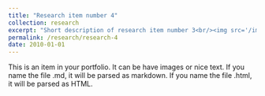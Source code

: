 ```yaml
---
title: "Research item number 4"
collection: research
excerpt: "Short description of research item number 3<br/><img src='/images/500x300.png'>"
permalink: /research/research-4
date: 2010-01-01
---
```


This is an item in your portfolio. It can be have images or nice text. If you name the file .md, it will be parsed as markdown. If you name the file .html, it will be parsed as HTML. 
